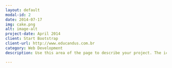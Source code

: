 ```yaml
---
layout: default
modal-id: 2
date: 2014-07-17
img: cake.png
alt: image-alt
project-date: April 2014
client: Start Bootstrap
client-url: http://www.educandus.com.br
category: Web Development
description: Use this area of the page to describe your project. The icon above is part of a free icon set by <a href="https://sellfy.com/p/8Q9P/jV3VZ/">Flat Icons</a>. On their website, you can download their free set with 16 icons, or you can purchase the entire set with 146 icons for only $12!

---
```

